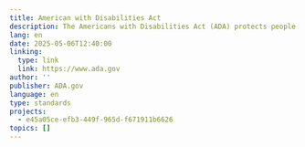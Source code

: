 ```yaml
---
title: American with Disabilities Act
description: The Americans with Disabilities Act (ADA) protects people with disabilities from discrimination.
lang: en
date: 2025-05-06T12:40:00
linking:
  type: link
  link: https://www.ada.gov
author: ''
publisher: ADA.gov
language: en
type: standards
projects:
  - e45a05ce-efb3-449f-965d-f671911b6626
topics: []
---
```


